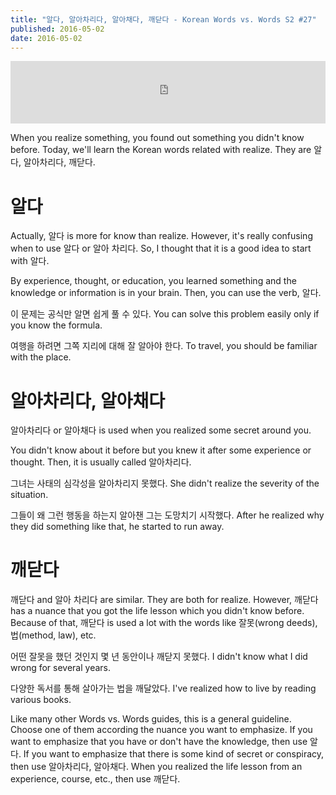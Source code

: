 ```yaml
---
title: "알다, 알아차리다, 알아채다, 깨닫다 - Korean Words vs. Words S2 #27"
published: 2016-05-02
date: 2016-05-02
---
```

<iframe id="audio_iframe" src="https://www.podbean.com/media/player/u3vii-5ef0f4?skin=8" width="100%" height="100" frameborder="0" scrolling="no"></iframe>

When you realize something, you found out something you didn't know before. Today, we'll learn the Korean words related with realize. They are 알다, 알아차리다, 깨닫다. 

#  알다

Actually, 알다 is more for know than realize. However, it's really confusing when to use 알다 or 알아 차리다. So, I thought that it is a good idea to start with 알다. 

By experience, thought, or education, you learned something and the knowledge or information is in your brain. Then, you can use the verb, 알다. 



이 문제는 공식만 알면 쉽게 풀 수 있다. 
You can solve this problem easily only if you know the formula. 

여행을 하려면 그쪽 지리에 대해 잘 알아야 한다. 
To travel, you should be familiar with the place. 




#  알아차리다, 알아채다

알아차리다 or 알아채다 is used when you realized some secret around you. 

You didn't know about it before but you knew it after some experience or thought. Then, it is usually called 알아차리다. 



그녀는 사태의 심각성을 알아차리지 못했다. 
She didn't realize the severity of the situation. 

그들이 왜 그런 행동을 하는지 알아챈 그는 도망치기 시작했다. 
After he realized why they did something like that, he started to run away. 



#  깨닫다

깨닫다 and 알아 차리다 are similar. They are both for realize. However, 깨닫다 has a nuance that you got the life lesson which you didn't know before. Because of that, 깨닫다 is used a lot with the words like 잘못(wrong deeds), 법(method, law), etc. 



어떤 잘못을 했던 것인지 몇 년 동안이나 깨닫지 못했다. 
I didn't know what I did wrong for several years. 

다양한 독서를 통해 살아가는 법을 깨달았다. 
I've realized how to live by reading various books. 



Like many other Words vs. Words guides, this is a general guideline. Choose one of them according the nuance you want to emphasize. If you want to emphasize that you have or don't have the knowledge, then use 알다. If you want to emphasize that there is some kind of secret or conspiracy, then use 알아차리다, 알아채다. When you realized the life lesson from an experience, course, etc., then use 깨닫다. 
